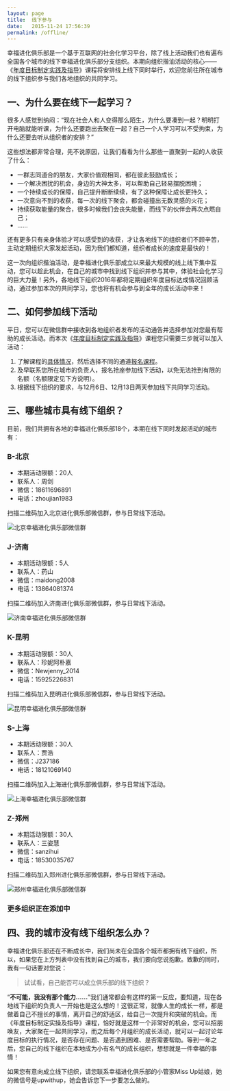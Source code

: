 ```yaml
---
layout: page
title:  线下参与
date:   2015-11-24 17:56:39
permalink: /offline/
---
```


幸福进化俱乐部是一个基于互联网的社会化学习平台，除了线上活动我们也有遍布全国各个城市的线下幸福进化俱乐部分支组织。本期向组织揩油活动的核心——《[年度目标制定实践及指导](http://nianmubiao.com/lesson/)》课程将安排线上线下同时举行，欢迎您前往所在城市的线下组织参与我们各地组织的共同学习。

## 一、为什么要在线下一起学习？

很多人感觉到纳闷：“现在社会人和人变得那么陌生，为什么要凑到一起？明明打开电脑就能听课，为什么还要跑出去聚在一起？自己一个人学习可以不受拘束，为什么还要去听从组织者的安排？”

这些想法都非常合理，先不说原因，让我们看看为什么那些一直聚到一起的人收获了什么：

- 一群志同道合的朋友，大家价值观相同，都在彼此鼓励成长；
- 一个解决困扰的机会，身边的大神太多，可以帮助自己轻易摆脱困境；
- 一个持续成长的保障，自己提升断断续续，有了这种保障让成长更持久；
- 一次意向不到的收获，每一次的线下聚会，都会碰撞出无数灵感的火花；
- 持续获取能量的聚合，很多时候我们会丧失能量，而线下的伙伴会再次点燃自己；
- ……

还有更多只有亲身体验才可以感受到的收获，才让各地线下的组织者们不顾辛苦，主动定期组织大家发起活动，因为我们都知道，组织者成长的速度是最快的！

这一次向组织揩油活动，是幸福进化俱乐部成立以来最大规模的线上线下集中互动，您可以趁此机会，在自己的城市中找到线下组织并参与其中，体验社会化学习的巨大力量！另外，各地线下组织2016年都将定期组织年度目标达成情况回顾活动，通过参加本次的共同学习，您也将有机会参与到全年的成长活动中来！

## 二、如何参加线下活动

平日，您可以在微信群中接收到各地组织者发布的活动通告并选择参加对您最有帮助的成长活动。而本次《[年度目标制定实践及指导](http://nianmubiao.com/lesson/)》课程您只需要三步就可以加入活动：

1. 了解课程的[具体情况](http://nianmubiao.com/lesson/)，然后选择不同的通道[报名课程](http://nianmubiao.com/enroll/)。
2. 及早联系您所在城市的负责人，报名抢座参加线下活动，以免无法抢到有限的名额（名额限定见下方说明）。
3. 根据线下组织的要求，与12月6日、12月13日两天参加线下共同学习活动。

## 三、哪些城市具有线下组织？

目前，我们共拥有各地的幸福进化俱乐部18个，本期在线下同时发起活动的城市有：

### B-北京

- 本期活动限额：20人
- 联系人：周剑
- 微信：18611696891
- 电话：zhoujian1983

扫描二维码加入北京进化俱乐部微信群，参与日常线下活动。

![北京幸福进化俱乐部微信群](http://77fm42.com1.z0.glb.clouddn.com/o-bj.jpg)

### J-济南

- 本期活动限额：5人
- 联系人：药山
- 微信：maidong2008
- 电话：13864081374

扫描二维码加入济南进化俱乐部微信群，参与日常线下活动。

![济南幸福进化俱乐部微信群](http://77fm42.com1.z0.glb.clouddn.com/o-jn.jpg)

### K-昆明

- 本期活动限额：30人
- 联系人：珍妮阿朴嘉
- 微信：Newjenny_2014
- 电话：15925226831

扫描二维码加入昆明进化俱乐部微信群，参与日常线下活动。

![昆明幸福进化俱乐部微信群](http://77fm42.com1.z0.glb.clouddn.com/o-km.jpg)

### S-上海

- 本期活动限额：30人
- 联系人：贾浩
- 微信：J237186
- 电话：18121069140

扫描二维码加入上海进化俱乐部微信群，参与日常线下活动。

![上海幸福进化俱乐部微信群](http://77fm42.com1.z0.glb.clouddn.com/o-sh.jpg)

### Z-郑州

- 本期活动限额：30人
- 联系人：三姿慧
- 微信：sanzihui
- 电话：18530035767

扫描二维码加入郑州进化俱乐部微信群，参与日常线下活动。

![郑州幸福进化俱乐部微信群](http://77fm42.com1.z0.glb.clouddn.com/o-zz.jpg)

### 更多组织正在添加中

## 四、我的城市没有线下组织怎么办？

幸福进化俱乐部还在不断成长中，我们尚未在全国各个城市都拥有线下组织，所以，如果您在上方列表中没有找到自己的城市，我们要向您说抱歉。致歉的同时，我有一句话要对您说：

> 试试看，自己能否可以成立俱乐部的线下组织？

“**不可能，我没有那个能力……**”我们通常都会有这样的第一反应，要知道，现在各地线下组织的负责人一开始也是这么想的！这很正常，就像人生的成长一样，都是做着自己不擅长的事情，离开自己的舒适区，给自己一次提升和突破的机会。而《年度目标制定实操及指导》课程，恰好就是这样一个非常好的机会，您可以招朋唤友，大家聚在一起共同学习，而之后每个月组织的成长活动，就可以一起讨论年度目标的执行情况，是否存在问题、是否遇到困难、是否需要帮助。等到一年之后，您自己的线下组织在本地成为小有名气的成长组织，想想就是一件幸福的事情！

如果您有意向成立线下组织，请您联系幸福进化俱乐部的小管家Miss Up姑娘，她的微信号是upwithup，她会告诉您下一步要怎么做的。
